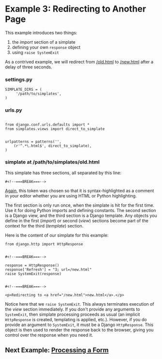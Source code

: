 # Example 3: Redirecting to Another Page #

This example introduces two things:

  1. the _import_ section of a simplate
  1. defining your own `response` object
  1. using `raise SystemExit`

As a contrived example, we will redirect from [/old.html](http://www.example.com/old.html) to [/new.html](http://www.example.com/new.html) after a delay of three seconds.


### settings.py ###

```
SIMPLATE_DIRS = (
     '/path/to/simplates',
)
```


### urls.py ###

```

from django.conf.urls.defaults import *
from simplates.views import direct_to_simplate


urlpatterns = patterns('',
    (r'^.*\.html$', direct_to_simplate),
)

```


### simplate at /path/to/simplates/old.html ###

This simplate has three sections, all separated by this line:

```
#<!--===BREAK===-->
```

[Again](EgGreetingsProgramDynamic.md), this token was chosen so that it is syntax-highlighted as a comment in your editor whether you are using HTML or Python highlighting.

The first section is only run once, when the simplate is hit for the first time. Use it for doing Python imports and defining constants. The second section is a Django view, and the third section is a Django template. Any objects you define in the first (_import_) or second (_view_) sections become part of the context for the third (_template_) section.

Here is the content of our simplate for this example:

```
from django.http import HttpResponse


#<!--===BREAK===-->

response = HttpResponse()
response['Refresh'] = "3; url=/new.html"
raise SystemExit(response)


#<!--===BREAK===-->

<p>Redirecting to <a href="/new.html">new.html</a>.</p>
```

Notice here that we `raise SystemExit`. This always terminates execution of the _view_ section immediately. If you don't provide any arguments to `SystemExit`, then simplate processing proceeds as usual (an implicit `HttpResponse` is created, templating is applied, etc.). However, if you do provide an argument to `SystemExit`, it must be a Django `HttpResponse`. This object is then used to render the response back to the browser, giving you control over the response when you need it.

## Next Example: [Processing a Form](EgFormProcessing.md) ##